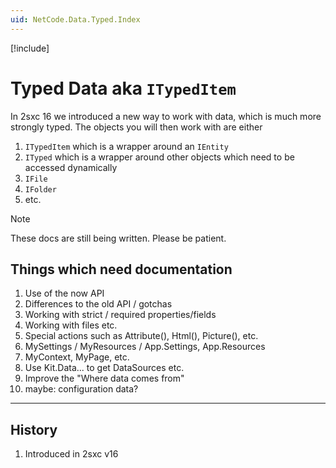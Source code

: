 ```yaml
---
uid: NetCode.Data.Typed.Index
---
```


[!include[](~/pages/basics/stack/_shared-float-summary.md)]
<style>.context-box-summary .data-all, .context-box-summary .prepare-all { visibility: visible; } </style>

# Typed Data aka `ITypedItem`

In 2sxc 16 we introduced a new way to work with data, which is much more strongly typed.
The objects you will then work with are either

1. `ITypedItem` which is a wrapper around an `IEntity`
1. `ITyped` which is a wrapper around other objects which need to be accessed dynamically
1. `IFile`
1. `IFolder`
1. etc.

> [!NOTE]
> These docs are still being written. Please be patient.

## Things which need documentation

1. Use of the now API
1. Differences to the old API / gotchas
1. Working with strict / required properties/fields
1. Working with files etc.
1. Special actions such as Attribute(), Html(), Picture(), etc.
1. MySettings / MyResources / App.Settings, App.Resources
1. MyContext, MyPage, etc.
1. Use Kit.Data... to get DataSources etc.
1. Improve the "Where data comes from"
1. maybe: configuration data?


---


## History

1. Introduced in 2sxc v16
